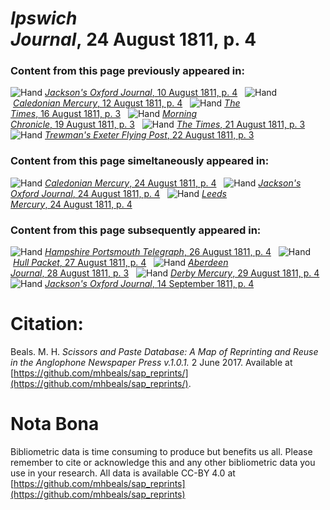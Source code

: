 # *Ipswich Journal*, 24 August 1811, p. 4  
  
### Content from this page previously appeared in:  
![Hand](http://scissorsandpaste.net/wp-content/uploads/2017/06/smallhandpointer.png) [*Jackson's Oxford Journal*, 10 August 1811, p. 4](https://mhbeals.github.io/sap_html/Jackson's-Oxford-Journal/Jackson's-Oxford-Journal-10-August-1811-p-4)  
![Hand](http://scissorsandpaste.net/wp-content/uploads/2017/06/smallhandpointer.png) [*Caledonian Mercury*, 12 August 1811, p. 4](https://mhbeals.github.io/sap_html/Caledonian-Mercury/Caledonian-Mercury-12-August-1811-p-4)  
![Hand](http://scissorsandpaste.net/wp-content/uploads/2017/06/smallhandpointer.png) [*The Times*, 16 August 1811, p. 3](https://mhbeals.github.io/sap_html/The-Times/The-Times-16-August-1811-p-3)  
![Hand](http://scissorsandpaste.net/wp-content/uploads/2017/06/smallhandpointer.png) [*Morning Chronicle*, 19 August 1811, p. 3](https://mhbeals.github.io/sap_html/Morning-Chronicle/Morning-Chronicle-19-August-1811-p-3)  
![Hand](http://scissorsandpaste.net/wp-content/uploads/2017/06/smallhandpointer.png) [*The Times*, 21 August 1811, p. 3](https://mhbeals.github.io/sap_html/The-Times/The-Times-21-August-1811-p-3)  
![Hand](http://scissorsandpaste.net/wp-content/uploads/2017/06/smallhandpointer.png) [*Trewman's Exeter Flying Post*, 22 August 1811, p. 3](https://mhbeals.github.io/sap_html/Trewman's-Exeter-Flying-Post/Trewman's-Exeter-Flying-Post-22-August-1811-p-3)  
  
### Content from this page simeltaneously appeared in:  
![Hand](http://scissorsandpaste.net/wp-content/uploads/2017/06/smallhandpointer.png) [*Caledonian Mercury*, 24 August 1811, p. 4](https://mhbeals.github.io/sap_html/Caledonian-Mercury/Caledonian-Mercury-24-August-1811-p-4)  
![Hand](http://scissorsandpaste.net/wp-content/uploads/2017/06/smallhandpointer.png) [*Jackson's Oxford Journal*, 24 August 1811, p. 4](https://mhbeals.github.io/sap_html/Jackson's-Oxford-Journal/Jackson's-Oxford-Journal-24-August-1811-p-4)  
![Hand](http://scissorsandpaste.net/wp-content/uploads/2017/06/smallhandpointer.png) [*Leeds Mercury*, 24 August 1811, p. 4](https://mhbeals.github.io/sap_html/Leeds-Mercury/Leeds-Mercury-24-August-1811-p-4)  
  
### Content from this page subsequently appeared in:  
![Hand](http://scissorsandpaste.net/wp-content/uploads/2017/06/smallhandpointer.png) [*Hampshire Portsmouth Telegraph*, 26 August 1811, p. 4](https://mhbeals.github.io/sap_html/Hampshire-Portsmouth-Telegraph/Hampshire-Portsmouth-Telegraph-26-August-1811-p-4)  
![Hand](http://scissorsandpaste.net/wp-content/uploads/2017/06/smallhandpointer.png) [*Hull Packet*, 27 August 1811, p. 4](https://mhbeals.github.io/sap_html/Hull-Packet/Hull-Packet-27-August-1811-p-4)  
![Hand](http://scissorsandpaste.net/wp-content/uploads/2017/06/smallhandpointer.png) [*Aberdeen Journal*, 28 August 1811, p. 3](https://mhbeals.github.io/sap_html/Aberdeen-Journal/Aberdeen-Journal-28-August-1811-p-3)  
![Hand](http://scissorsandpaste.net/wp-content/uploads/2017/06/smallhandpointer.png) [*Derby Mercury*, 29 August 1811, p. 4](https://mhbeals.github.io/sap_html/Derby-Mercury/Derby-Mercury-29-August-1811-p-4)  
![Hand](http://scissorsandpaste.net/wp-content/uploads/2017/06/smallhandpointer.png) [*Jackson's Oxford Journal*, 14 September 1811, p. 4](https://mhbeals.github.io/sap_html/Jackson's-Oxford-Journal/Jackson's-Oxford-Journal-14-September-1811-p-4)  


# Citation: 

Beals. M. H. *Scissors and Paste Database: A Map of Reprinting and Reuse in the Anglophone Newspaper Press v.1.0.1.* 2 June 2017. Available at [https://github.com/mhbeals/sap_reprints/](https://github.com/mhbeals/sap_reprints/). 

# Nota Bona

Bibliometric data is time consuming to produce but benefits us all. Please remember to cite or acknowledge this and any other bibliometric data you use in your research. All data is available CC-BY 4.0 at [https://github.com/mhbeals/sap_reprints](https://github.com/mhbeals/sap_reprints)